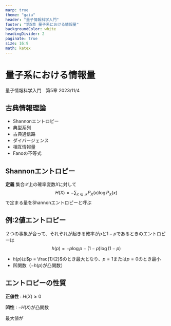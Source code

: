 ```yaml
---
marp: true
theme: "gaia"
header: "量子情報科学入門"
footer: "第5章 量子系における情報量"
backgroundColor: white
headingDivider: 2
paginate: true
size: 16:9
math: katex
---
```

<!-- 
_class: lead
_header: ""
_footer: ""
_paginate: false
-->
# 量子系における情報量

量子情報科学入門　第5章
2023/11/4

## 古典情報理論

- Shannonエントロピー
- 典型系列
- 古典通信路
- ダイバージェンス
- 相互情報量
- Fanoの不等式

## Shannonエントロピー

**定義**
集合$\mathcal{X}$上の確率変数$X$に対して
$$
H(X) = - \sum_{x \in \mathcal{X}} P_X(x) \log P_X(x)
$$
で定まる量をShannonエントロピーと呼ぶ

## 例:2値エントロピー

２つの事象が合って、それぞれが起きる確率が$p$と$1-p$であるときのエントロピーは
$$
h(p) = -p \log p - (1-p) \log (1-p) 
$$

- $h(p)$は$p = \frac{1}{2}$のとき最大となり、$p = 1$または$p = 0$のとき最小
- 凹関数（$-h(p)$が凸関数）

## エントロピーの性質

**正値性** : $H(X) \ge 0$

**凹性** : $-H(X)$が凸関数

最大値が